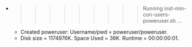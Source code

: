 * >>>>>>>>> Running inst-min-con-users-poweruser.sh ...
  * Created poweruser: Username/pwd = poweruser/poweruser.
  * Disk size = 1174976K. Space Used = 36K. Runtime = 00:00:00:01.
